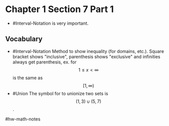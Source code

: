 # Chapter 1 Section 7 Part 1
- #Interval-Notation is very important.

## Vocabulary
- #Interval-Notation Method to show inequality (for domains, etc.). Square bracket shows "inclusive", parenthesis shows "exclusive" and infinities always get parenthesis, ex. for $$1\leq x\lt \infty$$ is the same as $$[1, \infty)$$
- #Union The symbol for to unionize two sets is $$(1,3)\cup(5,7)$$.

#hw-math-notes
